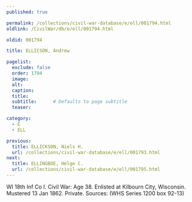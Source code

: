 ```yaml
---
published: true

permalink: /collections/civil-war-database/e/ell/001794.html
oldlink: /CivilWar/db/e/ell/001794.html

oldid: 001794

title: ELLICSON, Andrew

pagelist:
  exclude: false
  order: 1794
  image: 
  alt:
  caption:
  title:
  subtitle:      # Defaults to page subtitle
  teaser:

category: 
  - E 
  - ELL

previous:
  title: ELLICKSON, Niels H.
  url: /collections/civil-war-database/e/ell/001793.html  
next:
  title: ELLINGBOE, Helge C.
  url: /collections/civil-war-database/e/ell/001795.html   
---
```

WI 18th Inf Co I. Civil War: Age 38. Enlisted at Kilbourn City, Wisconsin. Mustered 13 Jan 1862. Private. Sources: (WHS Series 1200 box 92-13)